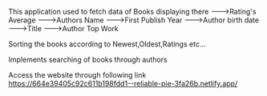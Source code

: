 This application used to fetch data of Books displaying there 
--->Rating's Average
--->Authors Name
--->First Publish Year
--->Author birth date
--->Title
--->Author Top Work

Sorting the books according to Newest,Oldest,Ratings etc...

Implements searching of books through authors

Access the website through following link
https://664e39405c92c611b198fdd1--reliable-pie-3fa26b.netlify.app/

